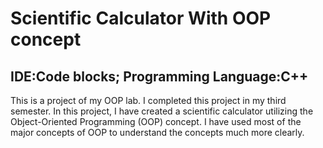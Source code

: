 # Scientific Calculator With OOP concept
## IDE:Code blocks; Programming Language:C++
This is a project of my OOP lab. I completed this project in my third semester. In this project, I have created a scientific calculator utilizing the Object-Oriented Programming (OOP) concept. I have used most of the major concepts of OOP to understand the concepts much more clearly. 

